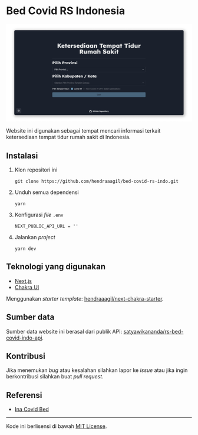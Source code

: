 # Bed Covid RS Indonesia

![Bed Covid RS Indonesia](public/og-image.png)

Website ini digunakan sebagai tempat mencari informasi terkait ketersediaan tempat tidur rumah sakit di Indonesia.

## Instalasi

1. Klon repositori ini <br />
   ```
   git clone https://github.com/hendraaagil/bed-covid-rs-indo.git
   ```
2. Unduh semua dependensi <br />
   ```
   yarn
   ```
3. Konfigurasi _file_ `.env` <br />
   ```
   NEXT_PUBLIC_API_URL = ''
   ```
4. Jalankan _project_ <br />
   ```
   yarn dev
   ```

## Teknologi yang digunakan

- [Next.js](https://nextjs.org/)
- [Chakra UI](https://chakra-ui.com/)

Menggunakan _starter template_: [hendraaagil/next-chakra-starter](https://github.com/hendraaagil/next-chakra-starter).

## Sumber data

Sumber data website ini berasal dari publik API: [satyawikananda/rs-bed-covid-indo-api](https://github.com/satyawikananda/rs-bed-covid-indo-api).

## Kontribusi

Jika menemukan _bug_ atau kesalahan silahkan lapor ke _issue_ atau jika ingin berkontribusi silahkan buat _pull request_.

## Referensi

- [Ina Covid Bed](https://github.com/agallio/ina-covid-bed)

---

Kode ini berlisensi di bawah [MIT License](LICENSE).
